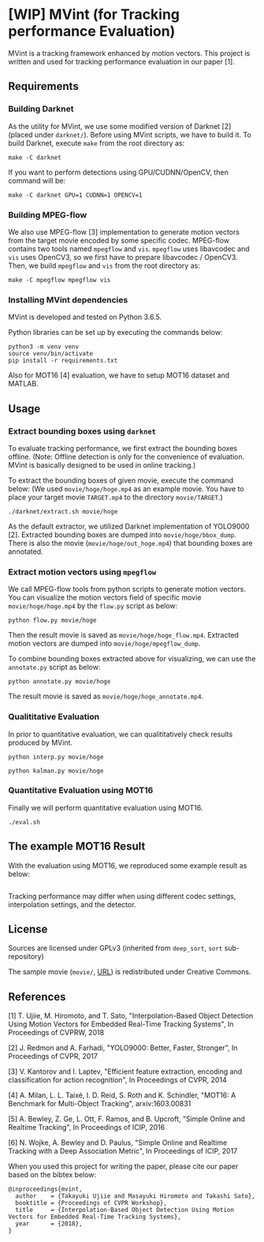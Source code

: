 [WIP] MVint (for Tracking performance Evaluation)
============================================================

MVint is a tracking framework enhanced by motion vectors.
This project is written and used for tracking performance evaluation in our paper [1].



Requirements
--------------------------------------------------

### Building Darknet
As the utility for MVint, we use some modified version of Darknet [2]
(placed under `darknet/`).
Before using MVint scripts, we have to build it.
To build Darknet, execute `make` from the root directory as:
```
make -C darknet
```

If you want to perform detections using GPU/CUDNN/OpenCV, then command will be:
```
make -C darknet GPU=1 CUDNN=1 OPENCV=1
```

### Building MPEG-flow
We also use MPEG-flow [3] implementation to generate motion vectors
from the target movie encoded by some specific codec.
MPEG-flow contains two tools named `mpegflow` and `vis`.
`mpegflow` uses libavcodec and `vis` uses OpenCV3,
so we first have to prepare libavcodec / OpenCV3.
Then, we build `mpegflow` and `vis` from the root directory as:
```
make -C mpegflow mpegflow vis
```

### Installing MVint dependencies
MVint is developed and tested on Python 3.6.5.

Python libraries can be set up by executing the commands below:
```
python3 -m venv venv
source venv/bin/activate
pip install -r requirements.txt
```

Also for MOT16 [4] evaluation, we have to setup MOT16 dataset and MATLAB.



Usage
--------------------------------------------------

### Extract bounding boxes using `darknet`
To evaluate tracking performance, we first extract the bounding boxes offline.
(Note: Offline detection is only for the convenience of evaluation.
MVint is basically designed to be used in online tracking.)

To extract the bounding boxes of given movie, execute the command below:
(We used `movie/hoge/hoge.mp4` as an example movie.
You have to place your target movie `TARGET.mp4` to the directory `movie/TARGET`.)
```
./darknet/extract.sh movie/hoge
```
As the default extractor, we utilized Darknet implementation of YOLO9000 [2].
Extracted bounding boxes are dumped into `movie/hoge/bbox_dump`.
There is also the movie (`movie/hoge/out_hoge.mp4`) that bounding boxes are annotated.

### Extract motion vectors using `mpegflow`

We call MPEG-flow tools from python scripts to generate motion vectors.
You can visualize the motion vectors field of specific movie `movie/hoge/hoge.mp4`
by the `flow.py` script as below:
```
python flow.py movie/hoge
```
Then the result movie is saved as `movie/hoge/hoge_flow.mp4`.
Extracted motion vectors are dumped into `movie/hoge/mpegflow_dump`.

To combine bounding boxes extracted above for visualizing,
we can use the `annotate.py` script as below:
```
python annotate.py movie/hoge
```
The result movie is saved as `movie/hoge/hoge_annotate.mp4`.

### Qualititative Evaluation
In prior to quantitative evaluation,
we can qualititatively check results produced by MVint.

```
python interp.py movie/hoge
```

```
python kalman.py movie/hoge
```

### Quantitative Evaluation using MOT16
Finally we will perform quantitative evaluation using MOT16.

```
./eval.sh
```



The example MOT16 Result
--------------------------------------------------

With the evaluation using MOT16, we reproduced some example result as below:
```
```
Tracking performance may differ when using different codec settings,
interpolation settings, and the detector.



License
--------------------------------------------------

Sources are licensed under GPLv3 (inherited from `deep_sort`, `sort` sub-repository)

The sample movie (`movie/`, [URL](https://))
is redistributed under Creative Commons.



References
--------------------------------------------------

[1] T. Ujiie, M. Hiromoto, and T. Sato, "Interpolation-Based Object Detection Using Motion Vectors for Embedded Real-Time Tracking Systems", In Proceedings of CVPRW, 2018

[2] J. Redmon and A. Farhadi, "YOLO9000: Better, Faster, Stronger", In Proceedings of CVPR, 2017

[3] V. Kantorov and I. Laptev, "Efficient feature extraction, encoding and classification for action recognition", In Proceedings of CVPR, 2014

[4] A. Milan, L. L. Taixé, I. D. Reid, S. Roth and K. Schindler, "MOT16: A Benchmark for Multi-Object Tracking", arxiv:1603.00831

[5] A. Bewley, Z. Ge, L. Ott, F. Ramos, and B. Upcroft, "Simple Online and Realtime Tracking", In Proceedings of ICIP, 2016

[6] N. Wojke, A. Bewley and D. Paulus, "Simple Online and Realtime Tracking with a Deep Association Metric", In Proceedings of ICIP, 2017

When you used this project for writing the paper,
please cite our paper based on the bibtex below:

```
@inproceedings{mvint,
  author    = {Takayuki Ujiie and Masayuki Hiromoto and Takashi Sato},
  booktitle = {Proceedings of CVPR Workshop},
  title     = {Interpolation-Based Object Detection Using Motion Vectors for Embedded Real-Time Tracking Systems},
  year      = {2018},
}
```
